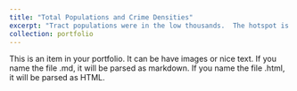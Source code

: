 ```yaml
---
title: "Total Populations and Crime Densities"
excerpt: "Tract populations were in the low thousands.  The hotspot is also in a low population tract.<br/><img src='/images/Total_Population_Crime_Densities.png'>"
collection: portfolio
---
```


This is an item in your portfolio. It can be have images or nice text. If you name the file .md, it will be parsed as markdown. If you name the file .html, it will be parsed as HTML. 
